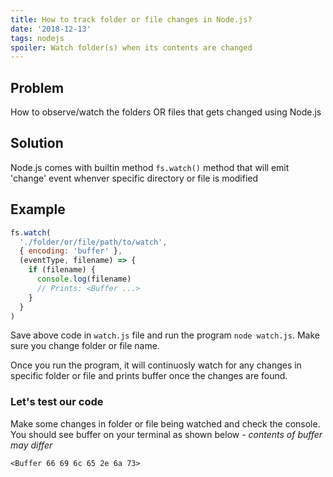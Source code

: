 ```yaml
---
title: How to track folder or file changes in Node.js?
date: '2018-12-13'
tags: nodejs
spoiler: Watch folder(s) when its contents are changed
---
```


## Problem

How to observe/watch the folders OR files that gets changed using Node.js

## Solution

Node.js comes with builtin method `fs.watch()` method that will emit 'change' event whenver specific directory or file is modified

## Example

```jsx
fs.watch(
  './folder/or/file/path/to/watch',
  { encoding: 'buffer' },
  (eventType, filename) => {
    if (filename) {
      console.log(filename)
      // Prints: <Buffer ...>
    }
  }
)
```

Save above code in `watch.js` file and run the program `node watch.js`. Make sure you change folder or file name.

Once you run the program, it will continuosly watch for any changes in specific folder or file and prints buffer once the changes are found.

### Let's test our code

Make some changes in folder or file being watched and check the console. You should see buffer on your terminal as shown below - _contents of buffer may differ_

```
<Buffer 66 69 6c 65 2e 6a 73>
```
